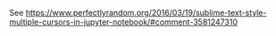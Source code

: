 See https://www.perfectlyrandom.org/2016/03/19/sublime-text-style-multiple-cursors-in-jupyter-notebook/#comment-3581247310
